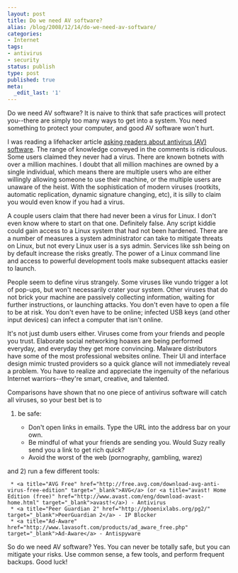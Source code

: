 ```yaml
---
layout: post
title: Do we need AV software?
alias: /blog/2008/12/14/do-we-need-av-software/
categories:
- Internet
tags:
- antivirus
- security
status: publish
type: post
published: true
meta:
  _edit_last: '1'
---
```

Do we need AV software? It is naive to think that safe practices will protect you--there are simply too many ways to get into a system. You need something to protect your computer, and good AV software won't hurt.

I was reading a lifehacker article <a title="Lifehacker: Do you use AV software?" href="http://lifehacker.com/384147/do-you-run-antivirus-software?cpage=2" target="_blank">asking readers about antivirus (AV) software</a>. The range of knowledge conveyed in the comments is ridiculous. Some users claimed they never had a virus. There are known botnets with over a million machines. I doubt that all million machines are owned by a single individual, which means there are multiple users who are either willingly allowing someone to use their machine, or the multiple users are unaware of the heist. With the sophistication of modern viruses (rootkits, automatic replication, dynamic signature changing, etc), it is silly to claim you would even know if you had a virus.

A couple users claim that there had never been a virus for Linux. I don't even know where to start on that one. Definitely false. Any script kiddie could gain access to a Linux system that had not been hardened. There are a number of measures a system administrator can take to mitigate threats on Linux, but not every Linux user is a sys admin. Services like ssh being on by default increase the risks greatly. The power of a Linux command line and access to powerful development tools make subsequent attacks easier to launch.

People seem to define virus strangely. Some viruses like vundo trigger a lot of pop-ups, but won't necessarily crater your system. Other viruses that do not brick your machine are passively collecting information, waiting for further instructions, or launching attacks. You don't even have to open a file to be at risk. You don't even have to be online; infected USB keys (and other input devices) can infect a computer that isn't online.

It's not just dumb users either. Viruses come from your friends and people you trust. Elaborate social networking hoaxes are being performed everyday, and everyday they get more convincing. Malware distributors have some of the most professional websites online. Their UI and interface design mimic trusted providers so a quick glance will not immediately reveal a problem. You have to realize and appreciate the ingenuity of the nefarious Internet warriors--they're smart, creative, and talented.

Comparisons have shown that no one piece of antivirus software will catch all viruses, so your best bet is to

1) be safe:

	 * Don't open links in emails. Type the URL into the address bar on your own.
	 * Be mindful of what your friends are sending you. Would Suzy really send you a link to get rich quick?
	 * Avoid the worst of the web (pornography, gambling, warez)

and 2) run a few different tools:

	 * <a title="AVG Free" href="http://free.avg.com/download-avg-anti-virus-free-edition" target="_blank">AVG</a> (or <a title="avast! Home Edition (free)" href="http://www.avast.com/eng/download-avast-home.html" target="_blank">avast!</a>) - Antivirus
	 * <a title="Peer Guardian 2" href="http://phoenixlabs.org/pg2/" target="_blank">PeerGuardian 2</a> - IP Blocker
	 * <a title="Ad-Aware" href="http://www.lavasoft.com/products/ad_aware_free.php" target="_blank">Ad-Aware</a> - Antispyware

So do we need AV software? Yes. You can never be totally safe, but you can mitigate your risks. Use common sense, a few tools, and perform frequent backups. Good luck!
